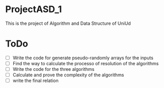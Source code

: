 # ProjectASD_1
This is the project of Algorithm and Data Structure of UniUd

# ToDo
- [ ] Write the code for generate pseudo-randomly arrays for the inputs
- [ ] Find the way to calculate the processo of resolution of the algorithms
- [ ] Write the code for the three algorithms 
- [ ] Calculate and prove the complexity of the algorithms
- [ ] write the final relation
